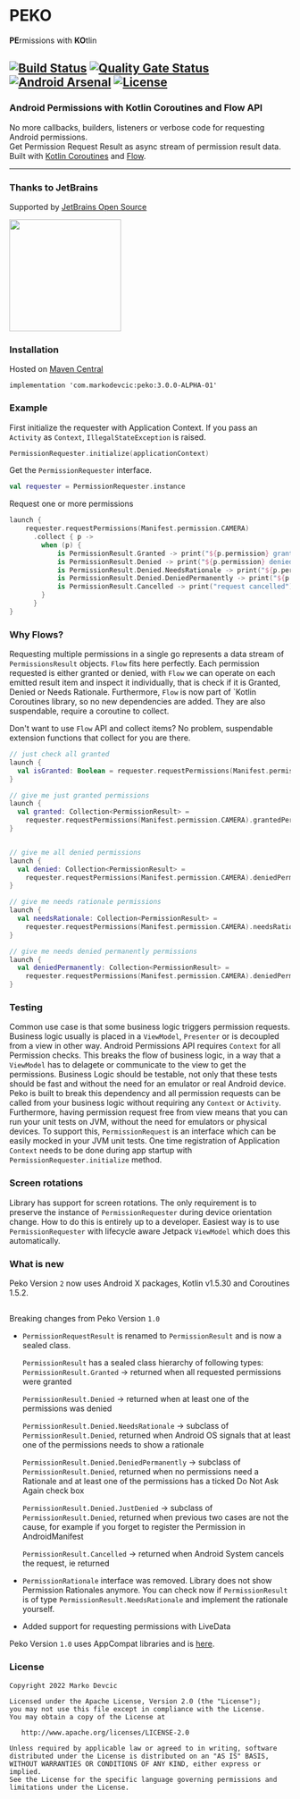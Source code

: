 # PEKO
**PE**rmissions with **KO**tlin

[![Build Status](https://travis-ci.org/deva666/Peko.svg?branch=master)](https://travis-ci.org/deva666/Peko) [![Quality Gate Status](https://sonarcloud.io/api/project_badges/measure?project=deva666_Peko&metric=alert_status)](https://sonarcloud.io/dashboard?id=deva666_Peko) [![Android Arsenal](https://img.shields.io/badge/Android%20Arsenal-Peko-blue.svg?style=flat)](https://android-arsenal.com/details/1/6861) [![License](https://img.shields.io/badge/License-Apache%202.0-blue.svg)](https://opensource.org/licenses/Apache-2.0)
---
### Android Permissions with Kotlin Coroutines and Flow API
No more callbacks, builders, listeners or verbose code for requesting Android permissions.  
Get Permission Request Result as async stream of permission result data. 
Built with [Kotlin Coroutines](https://github.com/Kotlin/kotlinx.coroutines) and [Flow](https://kotlinlang.org/api/kotlinx.coroutines/kotlinx-coroutines-core/kotlinx.coroutines.flow/-flow/).
***


### Thanks to JetBrains
Supported by [JetBrains Open Source](https://www.jetbrains.com/community/opensource/#support)

[<img src="https://resources.jetbrains.com/storage/products/company/brand/logos/jb_beam.png" width=200 height=200/>](https://www.jetbrains.com/)

### Installation

Hosted on [Maven Central](https://search.maven.org/artifact/com.markodevcic/peko/2.2.0/aar)

```
implementation 'com.markodevcic:peko:3.0.0-ALPHA-01'
```

### Example 
First initialize the requester with Application Context. If you pass an `Activity` as `Context`, `IllegalStateException` is raised.
```kotlin
PermissionRequester.initialize(applicationContext)
```
Get the `PermissionRequester` interface.
```kotlin
val requester = PermissionRequester.instance
```
Request one or more permissions
```kotlin
launch {
	requester.requestPermissions(Manifest.permission.CAMERA)
      .collect { p ->
        when (p) {
			is PermissionResult.Granted -> print("${p.permission} granted") // nice, proceed 
            is PermissionResult.Denied -> print("${p.permission} denied") // denied, not interested in reason
            is PermissionResult.Denied.NeedsRationale -> print("${p.permission} needs rationale") // show rationale
            is PermissionResult.Denied.DeniedPermanently -> print("${p.permission} denied for good") // no go
            is PermissionResult.Cancelled -> print("request cancelled") // op canceled, repeat the request
        } 
      }
}

```

### Why Flows?
Requesting multiple permissions in a single go represents a data stream of `PermissionsResult` objects. `Flow` fits here perfectly.
Each permission requested is either granted or denied, with `Flow` we can operate on each emitted result item and inspect it individually, that is check if it is Granted, Denied or Needs Rationale.
Furthermore, `Flow` is now part of `Kotlin Coroutines library, so no new dependencies are added.
They are also suspendable, require a coroutine to collect.

Don't want to use `Flow` API and collect items? No problem, suspendable extension functions that collect for you are there.
```kotlin
// just check all granted
launch {
  val isGranted: Boolean = requester.requestPermissions(Manifest.permission.CAMERA).allGranted()
}

// give me just granted permissions
launch {
  val granted: Collection<PermissionResult> =
    requester.requestPermissions(Manifest.permission.CAMERA).grantedPermissions()
}


// give me all denied permissions
launch {
  val denied: Collection<PermissionResult> =
    requester.requestPermissions(Manifest.permission.CAMERA).deniedPermissions()
}

// give me needs rationale permissions
launch {
  val needsRationale: Collection<PermissionResult> =
    requester.requestPermissions(Manifest.permission.CAMERA).needsRationalePermissions()
}

// give me needs denied permanently permissions
launch {
  val deniedPermanently: Collection<PermissionResult> =
    requester.requestPermissions(Manifest.permission.CAMERA).deniedPermanently()
}
```

### Testing
Common use case is that some business logic triggers permission requests. Business logic usually is placed in a `ViewModel`, `Presenter` or is decoupled from a view in other way.
Android Permissions API requires `Context` for all Permission checks. This breaks the flow of business logic, in a way that a `ViewModel` has to delagete or communicate to the view to get the permissions.
Business Logic should be testable, not only that these tests should be fast and without the need for an emulator or real Android device.
Peko is built to break this dependency and all permission requests can be called from your business logic without requiring any `Context` or `Activity`.
Furthermore, having permission request free from view means that you can run your unit tests on JVM, without the need for emulators or physical devices.
To support this, `PermissionRequest` is an interface which can be easily mocked in your JVM unit tests.
One time registration of Application `Context` needs to be done during app startup with `PermissionRequester.initialize` method.


### Screen rotations
Library has support for screen rotations. 
The only requirement is to preserve the instance of `PermissionRequester` during device orientation change. How to do this is entirely up to a developer.
Easiest way is to use `PermissionRequester` with lifecycle aware Jetpack `ViewModel` which does this automatically.



### What is new
Peko Version `2` now uses Android X packages, Kotlin v1.5.30 and Coroutines 1.5.2.
##
Breaking changes from Peko Version `1.0`

* `PermissionRequestResult` is renamed to `PermissionResult` and is now a sealed class.

    `PermissionResult` has a sealed class hierarchy of following types:
    `PermissionResult.Granted` -> returned when all requested permissions were granted
    
    `PermissionResult.Denied` -> returned when at least one of the permissions was denied
    
    `PermissionResult.Denied.NeedsRationale` -> subclass of `PermissionResult.Denied`, returned 
    when Android OS signals that at least one of the permissions needs to show a rationale
    
    `PermissionResult.Denied.DeniedPermanently` -> subclass of `PermissionResult.Denied`, returned when no 
    permissions need a Rationale and at least one of the permissions has a ticked Do Not Ask Again check box

    `PermissionResult.Denied.JustDenied` -> subclass of `PermissionResult.Denied`, returned when 
    previous two cases are not the cause, for example if you forget to register the Permission in
     AndroidManifest

    `PermissionResult.Cancelled` -> returned when Android System cancels the request, ie returned

* `PermissionRationale` interface was removed. Library does not show Permission Rationales anymore.
    You can check now if `PermissionResult` is of type `PermissionResult.NeedsRationale` and implement the rationale yourself.
    
*  Added support for requesting permissions with LiveData


Peko Version `1.0` uses AppCompat libraries and is [here](https://github.com/deva666/Peko/tree/release/1.0.1).


### License
```text
Copyright 2022 Marko Devcic

Licensed under the Apache License, Version 2.0 (the "License");
you may not use this file except in compliance with the License.
You may obtain a copy of the License at

   http://www.apache.org/licenses/LICENSE-2.0

Unless required by applicable law or agreed to in writing, software
distributed under the License is distributed on an "AS IS" BASIS,
WITHOUT WARRANTIES OR CONDITIONS OF ANY KIND, either express or implied.
See the License for the specific language governing permissions and
limitations under the License.
```
